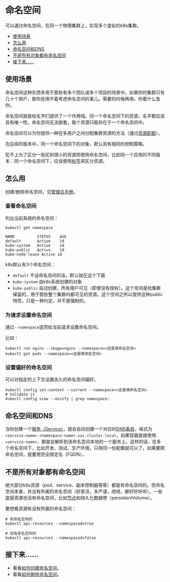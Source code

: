 # 命名空间

可以通过命名空间，在同一个物理集群上，实现多个虚拟的k8s集群。

- [使用场景](#使用场景)
- [怎么用](#怎么用)
- [命名空间和DNS](#命名空间和DNS)
- [不是所有对象都有命名空间](#不是所有对象都有命名空间)
- [接下来……](#接下来)

## 使用场景

命名空间这种东西多用于那些有多个团队或多个项目的场景中。如果你的集群只有几十个用户，那你还用不着考虑命名空间的事儿。需要的时候再用，你着什么急你。

命名空间就是给名字们提供了一个作用域。同一个命名空间下的资源，名字都应该具有唯一性。命名空间无法嵌套，每个资源只能存在于一个命名空间中。

命名空间可以为你提供一种在多用户之间分配集群资源的方法（通过[资源配额]()）。

在后续的版本中，同一个命名空间下的对象，默认具有相同的控制策略。

犯不上为了区分一些区别很小的资源而使用命名空间，比如同一个应用的不同版本：同一个命名空间下，应该使用[标签]()来区分资源。

## 怎么用

创建/删除命名空间，见[管理员手册]()。

### 查看命名空间

列出当前系统的命名空间：

```text
kubectl get namespace
```

```text
NAME          STATUS    AGE
default       Active    1d
kube-system   Active    1d
kube-public   Active    1d
kube-node-lease Active 1d
```

k8s默认有3个命名空间：
- `default` 不设命名空间的话，默认就在这个下面
- `kube-system` 由k8s系统创建的对象
- `kube-public` 自动创建，所有用户可见（即便没有授权）。这个空间是给集群保留的，用于那些整个集群内都可见的资源。这个空间之所以提供这种public特性，只是一种约定，并不是强制的。

### 为请求设置命名空间

通过`--namespace`选项给当前请求设置命名空间。

比如：

```text
kubectl run nginx --image=nginx --namespace=<这里填命名空间>
kubectl get pods --namespace=<这里填命名空间>
```

### 设置偏好的命名空间

可以对指定的上下文设置永久的命名空间偏好。

```text
kubectl config set-context --current --namespace=<这里填命名空间>
# Validate it
kubectl config view --minify | grep namespace:
```

## 命名空间和DNS

当你创建一个[服务（Service）]()，就会自动创建一个对应的[DNS条目]()，格式为`<service-name>.<namespace-name>.svc.cluster.local`，如果容器直接使用`<service-name>`，那就会解析到该命名空间本地的一个服务上。这样的话，在多个命名空间下，比如开发、测试、生产环境，只用同一份配置就可以了。如果要跨命名空间，就要用完全限定名（FQDN）。

## 不是所有对象都有命名空间

绝大部分k8s资源（pod、service、副本控制器等等）都是有命名空间的。但命名空间本身，并没有所属的命名空间（好家活，多严谨，啧啧，都好好听听）。一些底层资源也没有命名空间，比如[节点]()和持久化数据卷（persistentVolume）。

要想看资源有没有所属的命名空间：

```text
# 有命名空间的
kubectl api-resources --namespaced=true

# 没有命名空间的
kubectl api-resources --namespaced=false
```

## 接下来……

- 看看[如何创建命名空间]()。
- 看看[如何删除命名空间]()。